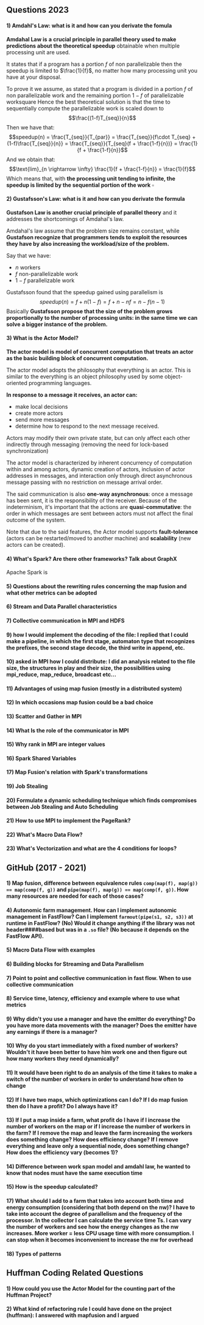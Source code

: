 ## Questions 2023

#### 1) Amdahl's Law: what is it and how can you derivate the fomula
**Amdahal Law is** **a** **crucial principle in parallel theory** **used to make predictions about the theoretical speedup** obtainable when multiple processing unit are used. 

It states that if a program has a portion $f$ of non parallelizable then the speedup is limited to $\frac{1}{f}$, no matter how many processing unit you have at your disposal. 

To prove it we assume, as stated that a program is divided in a portion $f$ of non parallelizable work and the remaining portion $1-f$ of parallelizable worksquare
Hence the best theoretical solution is that the time to sequentially compute the parallelizable work is scaled down to $$\frac{(1-f)T_{seq}}{n}$$Then we have that: 
$$speedup(n) = \frac{T_{seq}}{T_{par}} = \frac{T_{seq}}{f\cdot T_{seq} + (1-f)\frac{T_{seq}}{n}} = \frac{T_{seq}}{T_{seq}(f + \frac{1-f}{n})} = \frac{1}{f + \frac{1-f}{n}}$$
And we obtain that: $$\text{lim}_{n \rightarrow \infty} \frac{1}{f + \frac{1-f}{n}} = \frac{1}{f}$$
Which means that, with **the processing unit tending to infinite, the speedup is limited by the sequential portion of the work** $\square$ 
#### 2) Gustafsson's Law: what is it and how can you derivate the formula
**Gustafson Law is another crucial principle of parallel theory** and it addresses the shortcomings of Amdahal's law. 

Amdahal's law assume that the problem size remains constant, while **Gustafson recognize that programmers tends to exploit the resources they have by also increasing the workload/size of the problem.** 

Say that we have: 
- $n$ workers
- $f$ non-parallelizable work
- $1-f$ parallelizable work

Gustafsson found that the speedup gained using parallelism is $$speedup(n) = f + n(1-f) = f + n - nf = n - f(n-1)$$Basically **Gustafsson propose that the size of the problem grows proportionally to the number of processing units: in the same time we can solve a bigger instance of the problem.**
#### 3) What is the Actor Model?
**The actor model is model of concurrent computation that treats an actor as the basic building block of concurrent computation.** 

The actor model adopts the philosophy that everything is an actor. 
This is similar to the everything is an object philosophy used by some object-oriented programming languages.

**In response to a message it receives, an actor can:** 
- make local decisions
- create more actors
- send more messages
- determine how to respond to the next message received. 

Actors may modify their own private state, but can only affect each other indirectly through messaging (removing the need for lock-based synchronization)

The actor model is characterized by inherent concurrency of computation within and among actors, dynamic creation of actors, inclusion of actor addresses in messages, and interaction only through direct asynchronous message passing with no restriction on message arrival order.

The said communication is also **one-way asynchronous**: once a message has been sent, it is the responsibility of the receiver.
Because of the indeterminism, it's important that the actions are **quasi-commutative**: the order in which messages are sent between actors must not affect the final outcome of the system.

Note that due to the said features, the Actor model supports **fault-tolerance** (actors can be restarted/moved to another machine) and **scalability** (new actors can be created).
#### 4) What's Spark? Are there other frameworks? Talk about GraphX
Apache Spark is 

#### 5) Questions about the rewriting rules concerning the map fusion and what other metrics can be adopted

#### 6) Stream and Data Parallel characteristics

#### 7) Collective communication in MPI and HDFS

#### 9) how I would implement the decoding of the file: I replied that I could make a pipeline, in which the first stage, automaton type that recognizes the prefixes, the second stage decode, the third write in append, etc.

#### 10) asked in MPI how I could distribute: I did an analysis related to the file size, the structures in play and their size, the possibilities using mpi_reduce, map_reduce, broadcast etc...

#### 11) Advantages of using map fusion (mostly in a distributed system)

#### 12) In which occasions map fusion could be a bad choice

#### 13) Scatter and Gather in MPI

#### 14) What Is the role of the communicator in MPI

#### 15) Why rank in MPI are integer values

#### 16) Spark Shared Variables

#### 17) Map Fusion's relation with Spark's transformations

#### 19) Job Stealing

#### 20) Formulate a dynamic scheduling technique which finds compromises between Job Stealing and Auto Scheduling

#### 21) How to use MPI to implement the PageRank?

#### 22) What's Macro Data Flow?

#### 23) What's Vectorization and what are the 4 conditions for loops?

## GitHub (2017 - 2021)

#### 1) Map fusion, difference between equivalence rules `comp(map(f), map(g)) == map(comp(f, g))` and `pipe(map(f), map(g)) == map(comp(f, g))`. How many resources are needed for each of those cases?

#### 4) Autonomic farm management. How can I implement autonomic management in FastFlow? Can I implement `farmout(pipe(s1, s2, s3))` at runtime in FastFlow? (No) Would it change anything if the library was not header####based but was in a `.so` file? (No because it depends on the FastFlow API).

#### 5) Macro Data Flow with examples

#### 6) Building blocks for Streaming and Data Parallelism

#### 7) Point to point and collective communication in fast flow. When to use collective communication

#### 8) Service time, latency, efficiency and example where to use what metrics

#### 9) Why didn't you use a manager and have the emitter do everything? Do you have more data movements with the manager? Does the emitter have any earnings if there is a manager?

#### 10) Why do you start immediately with a fixed number of workers? Wouldn't it have been better to have him work one and then figure out how many workers they need dynamically?

#### 11) It would have been right to do an analysis of the time it takes to make a switch of the number of workers in order to understand how often to change

#### 12) If I have two maps, which optimizations can I do? If I do map fusion then do I have a profit? Do I always have it?

#### 13) If I put a map inside a farm, what profit do I have if I increase the number of workers on the map or if I increase the number of workers in the farm? If I remove the map and leave the farm increasing the workers does something change? How does efficiency change? If I remove everything and leave only a sequential node, does something change? How does the efficiency vary (becomes 1)?

#### 14) Difference between work span model and amdahl law, he wanted to know that nodes must have the same execution time

#### 15) How is the speedup calculated?

#### 17) What should I add to a farm that takes into account both time and energy consumption (considering that both depend on the nw)? I have to take into account the degree of parallelism and the frequency of the processor. In the collector I can calculate the service time Ts. I can vary the number of workers and see how the energy changes as the nw increases. More worker = less CPU usage time with more consumption. I can stop when it becomes inconvenient to increase the nw for overhead

#### 18) Types of patterns

## Huffman Coding Related Questions
#### 1) How could you use the Actor Model for the counting part of the Huffman Project?

#### 2) What kind of refactoring rule I could have done on the project (huffman): I answered with mapfusion and I argued